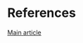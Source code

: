 # References

[Main article](https://www.mongodb.com/resources/products/compatibilities/mongodb-laravel-integration)
